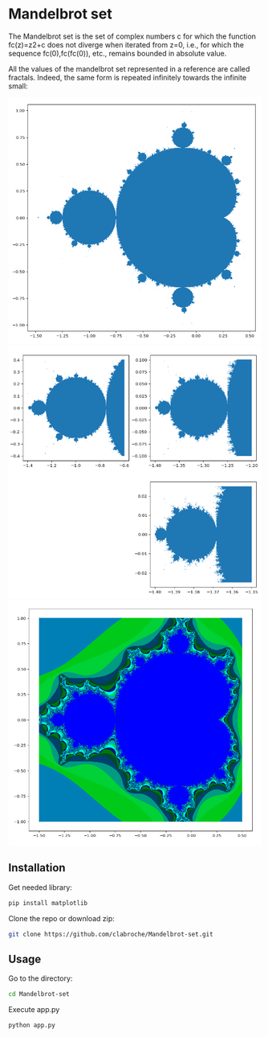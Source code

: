 # Mandelbrot set

The Mandelbrot set is the set of complex numbers c for which the function fc(z)=z2+c does not diverge when iterated from z=0, i.e., for which the sequence fc(0),fc(fc(0)), etc., remains bounded in absolute value.

All the values ​​of the mandelbrot set represented in a reference are called fractals. Indeed, the same form is repeated infinitely towards the infinite small:

![Image of mandelbrot set](./exercices/q4.png)
![Image of mandelbrot set repeated](./exercices/q5.png)
![Image of mandelbrot with colors](./exercices/q6.png)

## Installation
Get needed library:
``` bash
pip install matplotlib
```
Clone the repo or download zip:
``` bash
git clone https://github.com/clabroche/Mandelbrot-set.git
```
 
## Usage
Go to the directory:
``` bash
cd Mandelbrot-set
```
Execute app.py
``` bash
python app.py
```